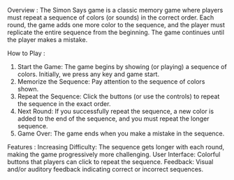 Overview :
The Simon Says game is a classic memory game where players must repeat a sequence of colors (or sounds) in the correct order. 
Each round, the game adds one more color to the sequence, and the player must replicate the entire sequence from the beginning. 
The game continues until the player makes a mistake.

How to Play : 
1. Start the Game: The game begins by showing (or playing) a sequence of colors. Initially, we press any key and game start.
2. Memorize the Sequence: Pay attention to the sequence of colors shown.
3. Repeat the Sequence: Click the buttons (or use the controls) to repeat the sequence in the exact order.
4. Next Round: If you successfully repeat the sequence, a new color is added to the end of the sequence, and you must repeat the longer sequence.
5. Game Over: The game ends when you make a mistake in the sequence.

Features : 
Increasing Difficulty: The sequence gets longer with each round, making the game progressively more challenging.
User Interface: Colorful buttons that players can click to repeat the sequence.
Feedback: Visual and/or auditory feedback indicating correct or incorrect sequences.
